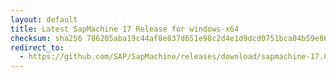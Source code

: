 ```yaml
---
layout: default
title: Latest SapMachine 17 Release for windows-x64
checksum: sha256 786205aba19c44af8e837d651e98c2d4e1d9dcd0751bca04b59e8695358b9903
redirect_to:
  - https://github.com/SAP/SapMachine/releases/download/sapmachine-17.0.11/sapmachine-jre-17.0.11_windows-x64_bin.zip
---
```

